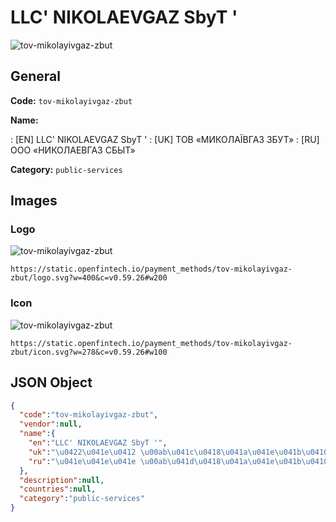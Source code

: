 
# LLC' NIKOLAEVGAZ SbyT ' 
![tov-mikolayivgaz-zbut](https://static.openfintech.io/payment_methods/tov-mikolayivgaz-zbut/logo.svg?w=400&c=v0.59.26#w200)  

## General 
**Code:** `tov-mikolayivgaz-zbut` 
 
**Name:** 
 
:	[EN] LLC' NIKOLAEVGAZ SbyT ' 
:	[UK] ТОВ «МИКОЛАЇВГАЗ ЗБУТ» 
:	[RU] ООО «НИКОЛАЕВГАЗ СБЫТ» 
 
**Category:** `public-services` 
 

## Images 

### Logo 
![tov-mikolayivgaz-zbut](https://static.openfintech.io/payment_methods/tov-mikolayivgaz-zbut/logo.svg?w=400&c=v0.59.26#w200)  

```
https://static.openfintech.io/payment_methods/tov-mikolayivgaz-zbut/logo.svg?w=400&c=v0.59.26#w200
```  

### Icon 
![tov-mikolayivgaz-zbut](https://static.openfintech.io/payment_methods/tov-mikolayivgaz-zbut/icon.svg?w=278&c=v0.59.26#w100)  

```
https://static.openfintech.io/payment_methods/tov-mikolayivgaz-zbut/icon.svg?w=278&c=v0.59.26#w100
```  

## JSON Object 

```json
{
  "code":"tov-mikolayivgaz-zbut",
  "vendor":null,
  "name":{
    "en":"LLC' NIKOLAEVGAZ SbyT '",
    "uk":"\u0422\u041e\u0412 \u00ab\u041c\u0418\u041a\u041e\u041b\u0410\u0407\u0412\u0413\u0410\u0417 \u0417\u0411\u0423\u0422\u00bb",
    "ru":"\u041e\u041e\u041e \u00ab\u041d\u0418\u041a\u041e\u041b\u0410\u0415\u0412\u0413\u0410\u0417 \u0421\u0411\u042b\u0422\u00bb"
  },
  "description":null,
  "countries":null,
  "category":"public-services"
}
```  
